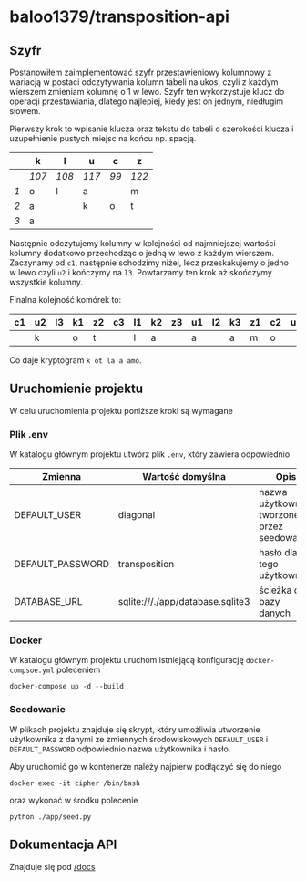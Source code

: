 # baloo1379/transposition-api

## Szyfr

Postanowiłem zaimplementować szyfr przestawieniowy kolumnowy z wariacją w postaci odczytywania kolumn tabeli na ukos, czyli z każdym wierszem zmieniam kolumnę o 1 w lewo.
Szyfr ten wykorzystuje klucz do operacji przestawiania, dlatego najlepiej, kiedy jest on jednym, niedługim słowem.

Pierwszy krok to wpisanie klucza oraz tekstu do tabeli o szerokości klucza i uzupełnienie pustych miejsc na końcu np. spacją.

|     | k | l | u | c | z |
|-----|---|---|---|---|---|
|     | *107* | *108* | *117* | *99* | *122* |
| *1* | o | l | a |   | m |
| *2* | a |   | k | o | t |
| *3* | a |   |   |   |   | 

Następnie odczytujemy kolumny w kolejności od najmniejszej wartości kolumny dodatkowo przechodząc o jedną w lewo z każdym wierszem.
Zaczynamy od `c1`, następnie schodzimy niżej, lecz przeskakujemy o jedno w lewo czyli `u2` i kończymy na `l3`.
Powtarzamy ten krok aż skończymy wszystkie kolumny.

Finalna kolejność komórek to:

| c1 | u2 | l3 | k1 | z2 | c3 | l1 | k2 | z3 | u1 | l2 | k3 | z1 | c2 | u3 |
|----|----|----|----|----|----|----|----|----|----|----|----|----|----|----|
|    | k  |    | o  | t  |    | l  | a  |    | a  |    | a  | m  | o  |    |

Co daje kryptogram ` k ot la a amo `.

## Uruchomienie projektu

W celu uruchomienia projektu poniższe kroki są wymagane

### Plik .env

W katalogu głównym projektu utwórz plik `.env`, który zawiera odpowiednio

| Zmienna | Wartość domyślna | Opis |
|---|---|---|
| DEFAULT_USER | diagonal | nazwa użytkownika tworzonego przez seedowanie |
| DEFAULT_PASSWORD | transposition | hasło dla tego użytkownika |
| DATABASE_URL | sqlite:///./app/database.sqlite3 | ścieżka do bazy danych |

### Docker

W katalogu głównym projektu uruchom istniejącą konfigurację `docker-compsoe.yml` poleceniem

    docker-compose up -d --build


### Seedowanie

W plikach projektu znajduje się skrypt, który umożliwia utworzenie użytkownika z danymi ze zmiennych środowiskowych `DEFAULT_USER` i `DEFAULT_PASSWORD` odpowiednio nazwa użytkownika i hasło.

Aby uruchomić go w kontenerze należy najpierw podłączyć się do niego

    docker exec -it cipher /bin/bash

oraz wykonać w środku polecenie

    python ./app/seed.py

## Dokumentacja API

Znajduje się pod [/docs](127.0.0.1:80/docs)